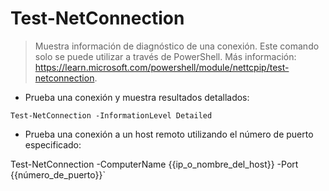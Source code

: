 # Test-NetConnection

> Muestra información de diagnóstico de una conexión.
> Este comando solo se puede utilizar a través de PowerShell.
> Más información: <https://learn.microsoft.com/powershell/module/nettcpip/test-netconnection>.

- Prueba una conexión y muestra resultados detallados:

`Test-NetConnection -InformationLevel Detailed`

- Prueba una conexión a un host remoto utilizando el número de puerto especificado:

Test-NetConnection -ComputerName {{ip_o_nombre_del_host}} -Port {{número_de_puerto}}`
